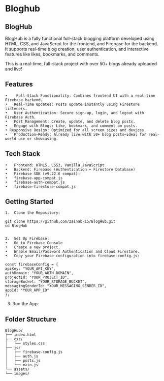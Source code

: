# Bloghub 

## BlogHub

BlogHub is a fully functional full-stack blogging platform developed using HTML, CSS, and JavaScript for the frontend, and Firebase for the backend. It supports real-time blog creation, user authentication, and interactive features like likes, bookmarks, and comments.

 This is a real-time, full-stack project with over 50+ blogs already uploaded and live!

## Features
	•	 Full-Stack Functionality: Combines frontend UI with a real-time Firebase backend.
	•	Real-Time Updates: Posts update instantly using Firestore listeners.
	•	User Authentication: Secure sign-up, login, and logout with Firebase Auth.
	•	Post Management: Create, update, and delete blog posts.
	•	Engage with Blogs: Like, bookmark, and comment on posts.
	• Responsive Design: Optimized for all screen sizes and devices.
	•	Production-Ready: Already live with 50+ blog posts—ideal for real-world use or showcasing.

## Tech Stack
	•	Frontend: HTML5, CSS3, Vanilla JavaScript
	•	Backend: Firebase (Authentication + Firestore Database)
	•	Firebase SDK (v9.22.0 compat):
	•	firebase-app-compat.js
	•	firebase-auth-compat.js
	•	firebase-firestore-compat.js

## Getting Started
	1.	Clone the Repository:

    git clone https://github.com/zainab-15/BlogHub.git
    cd BlogHub


	2.	Set Up Firebase:
	•	Go to Firebase Console
	•	Create a new project.
	•	Enable Email/Password Authentication and Cloud Firestore.
	•	Copy your Firebase configuration into firebase-config.js:

    const firebaseConfig = {
    apiKey: "YOUR_API_KEY",
    authDomain: "YOUR_AUTH_DOMAIN",
    projectId: "YOUR_PROJECT_ID",
    storageBucket: "YOUR_STORAGE_BUCKET",
    messagingSenderId: "YOUR_MESSAGING_SENDER_ID",
    appId: "YOUR_APP_ID"
    };


3.	Run the App:

## Folder Structure

    BlogHub/
    ├── index.html
    ├── css/
    │   └── styles.css
    ├── js/
    │   ├── firebase-config.js
    │   ├── auth.js
    │   ├── posts.js
    │   └── main.js
    └── assets/
    └── images/


